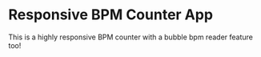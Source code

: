 # Responsive BPM Counter App
This is a highly responsive BPM counter with a bubble bpm reader feature too! 
